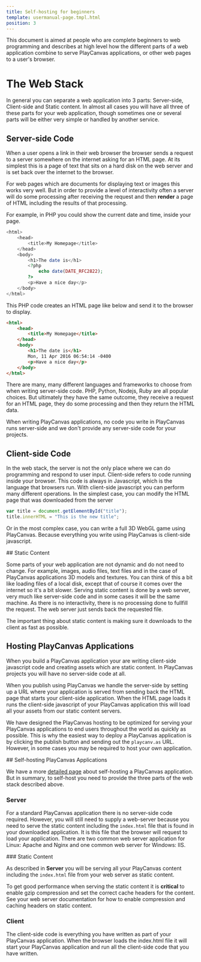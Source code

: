 ```yaml
---
title: Self-hosting for beginners
template: usermanual-page.tmpl.html
position: 3
---
```


This document is aimed at people who are complete beginners to web programming and describes at high level how the different parts of a web application combine to serve PlayCanvas applications, or other web pages to a user's browser.

# The Web Stack

In general you can separate a web application into 3 parts: Server-side, Client-side and Static content. In almost all cases you will have all three of these parts for your web application, though sometimes one or several parts will be either very simple or handled by another service.

## Server-side Code

When a user opens a link in their web browser the browser sends a request to a server somewhere on the internet asking for an HTML page. At its simplest this is a page of text that sits on a hard disk on the web server and is set back over the internet to the browser.

For web pages which are documents for displaying text or images this works very well. But in order to provide a level of interactivity often a server will do some processing after receiving the request and then **render** a page of HTML including the results of that processing.

For example, in PHP you could show the current date and time, inside your page.

```php
<html>
    <head>
        <title>My Homepage</title>
    </head>
    <body>
        <h1>The date is</h1>
        <?php
            echo date(DATE_RFC2822);
        ?>
        <p>Have a nice day</p>
    </body>
</html>
```

This PHP code creates an HTML page like below and send it to the browser to display.

```html
<html>
    <head>
        <title>My Homepage</title>
    </head>
    <body>
        <h1>The date is</h1>
        Mon, 11 Apr 2016 06:54:14 -0400
        <p>Have a nice day</p>
    </body>
</html>
```

There are many, many different languages and frameworks to choose from when writing server-side code. PHP, Python, Nodejs, Ruby are all popular choices. But ultimately they have the same outcome, they receive a request for an HTML page, they do some processing and then they return the HTML data.

When writing PlayCanvas applications, no code you write in PlayCanvas runs server-side and we don't provide any server-side code for your projects.

## Client-side Code

In the web stack, the server is not the only place where we can do programming and respond to user input. Client-side refers to code running inside your browser. This code is always in Javascript, which is the language that browsers run. With client-side javascript you can perform many different operations. In the simplest case, you can modify the HTML page that was downloaded from the server

```javascript
var title = document.getElementById("title");
title.innerHTML = "This is the new title";
```

Or in the most complex case, you can write a full 3D WebGL game using PlayCanvas. Because everything you write using PlayCanvas is client-side javascript.

## Static Content

Some parts of your web application are not dynamic and do not need to change. For example, images, audio files, text files and in the case of PlayCanvas applications 3D models and textures. You can think of this a bit like loading files of a local disk, except that of course it comes over the internet so it's a bit slower. Serving static content is done by a web server, very much like server-side code and in some cases it will be the same machine. As there is no interactivity, there is no processing done to fullfill the request. The web server just sends back the requested file.

The important thing about static content is making sure it downloads to the client as fast as possible.

## Hosting PlayCanvas Applications

When you build a PlayCanvas application your are writing client-side javascript code and creating assets which are static content. In PlayCanvas projects you will have no server-side code at all.

When you publish using PlayCanvas we handle the server-side by setting up a URL where your application is served from sending back the HTML page that starts your client-side application. When the HTML page loads it runs the client-side javascript of your PlayCanvas application this will load all your assets from our static content servers.

We have designed the PlayCanvas hosting to be optimized for serving your PlayCanvas applications to end users throughout the world as quickly as possible. This is why the easiest way to deploy a PlayCanvas application is by clicking the publish button and sending out the `playcanv.as` URL. However, in some cases you may be required to host your own application.

## Self-hosting PlayCanvas Applications

We have a more [detailed page][1] about self-hosting a PlayCanvas application. But in summary, to self-host you need to provide the three parts of the web stack described above.

### Server

For a standard PlayCanvas application there is no server-side code required. However, you will still need to supply a web-server because you need to serve the static content including the `index.html` file that is found in your downloaded application. It is this file that the browser will request to load your application. There are two common web server application for Linux: Apache and Nginx and one common web server for Windows: IIS.

### Static Content

As described in **Server** you will be serving all your PlayCanvas content including the `index.html` file from your web server as static content.

To get good performance when serving the static content it is **critical** to enable gzip compression and set the correct cache headers for the content. See your web server documentation for how to enable compression and caching headers on static content.

### Client

The client-side code is everything you have written as part of your PlayCanvas application. When the browser loads the index.html file it will start your PlayCanvas application and run all the client-side code that you have written.

[1]: /user-manual/publishing/web/self-hosting/

